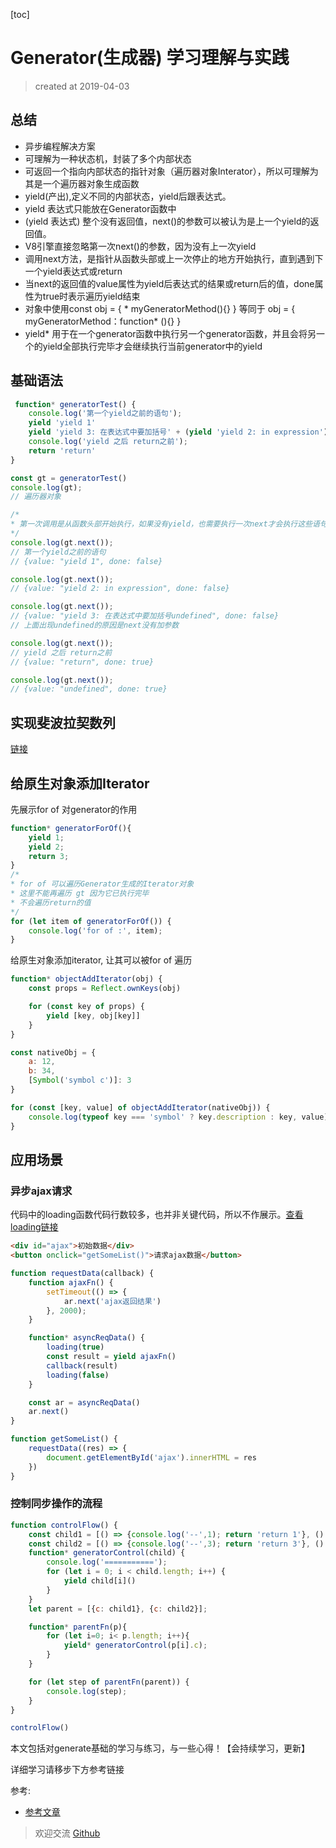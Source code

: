 [toc]

# Generator(生成器) 学习理解与实践
> created at 2019-04-03

## 总结
- 异步编程解决方案
- 可理解为一种状态机，封装了多个内部状态
- 可返回一个指向内部状态的指针对象（遍历器对象Interator），所以可理解为其是一个遍历器对象生成函数
- yield(产出),定义不同的内部状态，yield后跟表达式。  
- yield 表达式只能放在Generator函数中
- (yield 表达式) 整个没有返回值，next()的参数可以被认为是上一个yield的返回值。  
- V8引擎直接忽略第一次next()的参数，因为没有上一次yield  
- 调用next方法，是指针从函数头部或上一次停止的地方开始执行，直到遇到下一个yield表达式或return
- 当next的返回值的value属性为yield后表达式的结果或return后的值，done属性为true时表示遍历yield结束
- 对象中使用const obj = { * myGeneratorMethod(){} } 等同于 obj = { myGeneratorMethod：function* (){} }
- yield* 用于在一个generator函数中执行另一个generator函数，并且会将另一个的yield全部执行完毕才会继续执行当前generator中的yield


## 基础语法
```js
 function* generatorTest() {
    console.log('第一个yield之前的语句');
    yield 'yield 1'
    yield 'yield 3: 在表达式中要加括号' + (yield 'yield 2: in expression')
    console.log('yield 之后 return之前');
    return 'return'
}

const gt = generatorTest()
console.log(gt);
// 遍历器对象

/*
* 第一次调用是从函数头部开始执行，如果没有yield，也需要执行一次next才会执行这些语句
*/
console.log(gt.next());
// 第一个yield之前的语句
// {value: "yield 1", done: false}

console.log(gt.next());
// {value: "yield 2: in expression", done: false}

console.log(gt.next());
// {value: "yield 3: 在表达式中要加括号undefined", done: false}
// 上面出现undefined的原因是next没有加参数

console.log(gt.next());
// yield 之后 return之前
// {value: "return", done: true}

console.log(gt.next());
// {value: "undefined", done: true}

```

## 实现斐波拉契数列

[链接](https://github.com/NameHewei/blog-note/blob/master/algorithm/algorithm.md)


## 给原生对象添加Iterator

先展示for of 对generator的作用
```js
function* generatorForOf(){
    yield 1;
    yield 2;
    return 3;
}
/*
* for of 可以遍历Generator生成的Iterator对象
* 这里不能再遍历 gt 因为它已执行完毕
* 不会遍历return的值
*/
for (let item of generatorForOf()) {
    console.log('for of :', item);
}
```

给原生对象添加iterator, 让其可以被for of 遍历

```js
function* objectAddIterator(obj) {
    const props = Reflect.ownKeys(obj)

    for (const key of props) {
        yield [key, obj[key]]
    }
}

const nativeObj = {
    a: 12,
    b: 34,
    [Symbol('symbol c')]: 3
}

for (const [key, value] of objectAddIterator(nativeObj)) {
    console.log(typeof key === 'symbol' ? key.description : key, value);
}
```

## 应用场景

### 异步ajax请求

代码中的loading函数代码行数较多，也并非关键代码，所以不作展示。[查看loading链接](https://github.com/NameHewei/blog-note/blob/master/blog-files/toastAndLoading.md)
```html
<div id="ajax">初始数据</div>
<button onclick="getSomeList()">请求ajax数据</button>
```

```js
function requestData(callback) {
    function ajaxFn() {
        setTimeout(() => {
            ar.next('ajax返回结果')
        }, 2000);
    }

    function* asyncReqData() {
        loading(true)
        const result = yield ajaxFn()
        callback(result)
        loading(false)
    }

    const ar = asyncReqData()
    ar.next()
}

function getSomeList() {
    requestData((res) => {
        document.getElementById('ajax').innerHTML = res
    })
}
```

### 控制同步操作的流程

```js
function controlFlow() {
    const child1 = [() => {console.log('--',1); return 'return 1'}, () => {console.log('--',2); return 'return 2'}]
    const child2 = [() => {console.log('--',3); return 'return 3'}, () => {console.log('--',4); return 'return 4'}]
    function* generatorControl(child) {
        console.log('===========');
        for (let i = 0; i < child.length; i++) {
            yield child[i]()
        }
    }
    let parent = [{c: child1}, {c: child2}];

    function* parentFn(p){
        for (let i=0; i< p.length; i++){
            yield* generatorControl(p[i].c);
        }
    }

    for (let step of parentFn(parent)) {
        console.log(step);
    }
}

controlFlow()
```


本文包括对generate基础的学习与练习，与一些心得！【会持续学习，更新】

详细学习请移步下方参考链接

参考:
- [参考文章](http://es6.ruanyifeng.com/#docs/generator)


> 欢迎交流 [Github](https://github.com/NameHewei/blog-note)

